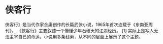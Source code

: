# 侠客行

侠客行》是当代作家金庸创作的长篇武侠小说，1965年首次连载于《东南亚周刊》。
《侠客行》主要叙述一个懵懂少年石破天的江湖经历。 [1]  实际上是写人无法主宰自已的命运，小说用多条线索，从不同的层面上展示了这个主题。